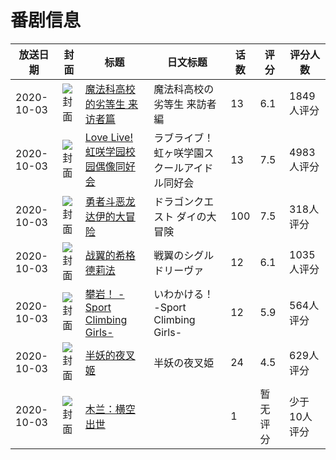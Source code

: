 # 番剧信息

|放送日期|封面|标题|日文标题|话数|评分|评分人数|
|---|---|---|---|---|---|---|
|2020-10-03|![封面](https://lain.bgm.tv/pic/cover/c/43/a5/292233_RsgUM.jpg)|[魔法科高校的劣等生 来访者篇](https://bangumi.tv/subject/292233)|魔法科高校の劣等生 来訪者編|13|6.1|1849人评分|
|2020-10-03|![封面](https://lain.bgm.tv/pic/cover/c/a7/35/296659_o709D.jpg)|[Love Live! 虹咲学园校园偶像同好会](https://bangumi.tv/subject/296659)|ラブライブ！虹ヶ咲学園スクールアイドル同好会|13|7.5|4983人评分|
|2020-10-03|![封面](https://lain.bgm.tv/pic/cover/c/46/61/296980_z8TBB.jpg)|[勇者斗恶龙 达伊的大冒险](https://bangumi.tv/subject/296980)|ドラゴンクエスト ダイの大冒険|100|7.5|318人评分|
|2020-10-03|![封面](https://lain.bgm.tv/pic/cover/c/ec/05/301369_Yyp7J.jpg)|[战翼的希格德莉法](https://bangumi.tv/subject/301369)|戦翼のシグルドリーヴァ|12|6.1|1035人评分|
|2020-10-03|![封面](https://lain.bgm.tv/pic/cover/c/28/85/305114_2JS2j.jpg)|[攀岩！ -Sport Climbing Girls-](https://bangumi.tv/subject/305114)|いわかける！ -Sport Climbing Girls-|12|5.9|564人评分|
|2020-10-03|![封面](https://lain.bgm.tv/pic/cover/c/84/ad/306193_cb2Hh.jpg)|[半妖的夜叉姬](https://bangumi.tv/subject/306193)|半妖の夜叉姫|24|4.5|629人评分|
|2020-10-03|![封面](https://lain.bgm.tv/pic/cover/c/b2/14/316259_3EzrN.jpg)|[木兰：横空出世](https://bangumi.tv/subject/316259)||1|暂无评分|少于10人评分|
